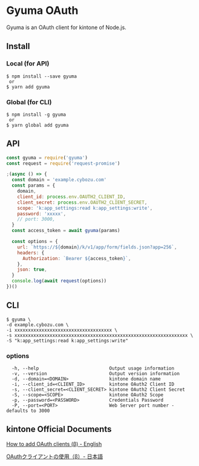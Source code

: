 # Gyuma OAuth
Gyuma is an OAuth client for kintone of Node.js.

## Install

### Local (for API)

```
$ npm install --save gyuma
 or
$ yarn add gyuma
```

### Global (for CLI)

```
$ npm install -g gyuma
 or
$ yarn global add gyuma
```


## API

```js
const gyuma = require('gyuma')
const request = require('request-promise')

;(async () => {
  const domain = 'example.cybozu.com'
  const params = {
    domain,
    client_id: process.env.OAUTH2_CLIENT_ID,
    client_secret: process.env.OAUTH2_CLIENT_SECRET,
    scope: 'k:app_settings:read k:app_settings:write',
    password: 'xxxxx',
    // port: 3000,
  }
  const access_token = await gyuma(params)

  const options = {
    url: `https://${domain}/k/v1/app/form/fields.json?app=256`,
    headers: {
      Authorization: `Bearer ${access_token}`,
    },
    json: true,
  }
  console.log(await request(options))
})()
```

## CLI

```
$ gyuma \
-d example.cybozu.com \
-i xxxxxxxxxxxxxxxxxxxxxxxxxxxxxxxxxxxx \
-s xxxxxxxxxxxxxxxxxxxxxxxxxxxxxxxxxxxxxxxxxxxxxxxxxxxxxxxxxxxxxxxx \
-S "k:app_settings:read k:app_settings:write"
```
### options
```
  -h, --help                          Output usage information
  -v, --version                       Output version information
  -d, --domain=<DOMAIN>               kintone domain name
  -i, --client_id=<CLIENT_ID>         kintone OAuth2 Client ID
  -s, --client_secret=<CLIENT_SECRET> kintone OAuth2 Client Secret
  -S, --scope=<SCOPE>                 kintone OAuth2 Scope
  -p, --password=<PASSWORD>           Credentials Password
  -P, --port=<PORT>                   Web Server port number - defaults to 3000
```

## kintone Official Documents

[How to add OAuth clients (β) - English](https://developer.kintone.io/hc/en-us/articles/360001562353/)

[OAuthクライアントの使用（β）- 日本語](https://developer.cybozu.io/hc/ja/articles/360015955171)
